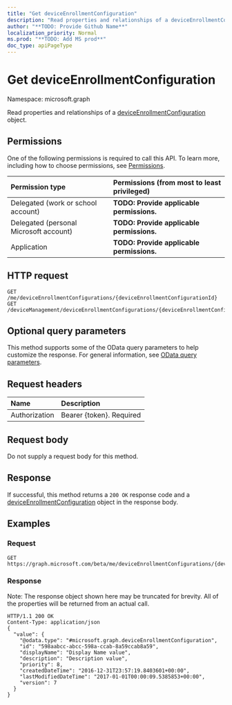 ```yaml
---
title: "Get deviceEnrollmentConfiguration"
description: "Read properties and relationships of a deviceEnrollmentConfiguration object."
author: "**TODO: Provide Github Name**"
localization_priority: Normal
ms.prod: "**TODO: Add MS prod**"
doc_type: apiPageType
---
```


# Get deviceEnrollmentConfiguration

Namespace: microsoft.graph

Read properties and relationships of a [deviceEnrollmentConfiguration](../resources/deviceenrollmentconfiguration.md) object.

## Permissions
One of the following permissions is required to call this API. To learn more, including how to choose permissions, see [Permissions](/concepts/permissions-reference.md).

|Permission type|Permissions (from most to least privileged)|
|:---|:---|
|Delegated (work or school account)|**TODO: Provide applicable permissions.**|
|Delegated (personal Microsoft account)|**TODO: Provide applicable permissions.**|
|Application|**TODO: Provide applicable permissions.**|

## HTTP request
<!-- {
  "blockType": "ignored"
}
-->
``` http
GET /me/deviceEnrollmentConfigurations/{deviceEnrollmentConfigurationId}
GET /deviceManagement/deviceEnrollmentConfigurations/{deviceEnrollmentConfigurationId}
```

## Optional query parameters
This method supports some of the OData query parameters to help customize the response. For general information, see [OData query parameters](/graph/query-parameters).

## Request headers
|Name|Description|
|:---|:---|
|Authorization|Bearer {token}. Required|

## Request body
Do not supply a request body for this method.

## Response
If successful, this method returns a `200 OK` response code and a [deviceEnrollmentConfiguration](../resources/deviceenrollmentconfiguration.md) object in the response body.

## Examples

### Request
<!-- {
  "blockType": "request",
  "name": "get_deviceenrollmentconfiguration"
}
-->
``` http
GET https://graph.microsoft.com/beta/me/deviceEnrollmentConfigurations/{deviceEnrollmentConfigurationId}
```

### Response
Note: The response object shown here may be truncated for brevity. All of the properties will be returned from an actual call.
<!-- {
  "blockType": "response",
  "truncated": true,
  "@odata.type": "microsoft.graph.deviceEnrollmentConfiguration"
}
-->
``` http
HTTP/1.1 200 OK
Content-Type: application/json
{
  "value": {
    "@odata.type": "#microsoft.graph.deviceEnrollmentConfiguration",
    "id": "598aabcc-abcc-598a-ccab-8a59ccab8a59",
    "displayName": "Display Name value",
    "description": "Description value",
    "priority": 8,
    "createdDateTime": "2016-12-31T23:57:19.8403601+00:00",
    "lastModifiedDateTime": "2017-01-01T00:00:09.5385853+00:00",
    "version": 7
  }
}
```

